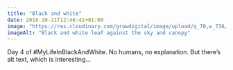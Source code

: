 ```yaml
---
title: "Black and white"
date: 2018-10-21T12:46:41+01:00
image: "https://res.cloudinary.com/growdigital/image/upload/q_70,w_736/v1544365917/leaf-30527818897.jpg"
imageAlt: "Black and white leaf against the sky and canopy"
---
```


Day 4 of #MyLifeInBlackAndWhite. No humans, no explanation. But there’s alt text, which is interesting…
